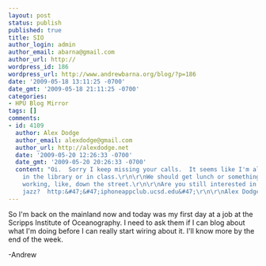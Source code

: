 ```yaml
---
layout: post
status: publish
published: true
title: SIO
author_login: admin
author_email: abarna@gmail.com
author_url: http://
wordpress_id: 186
wordpress_url: http://www.andrewbarna.org/blog/?p=186
date: '2009-05-18 13:11:25 -0700'
date_gmt: '2009-05-18 21:11:25 -0700'
categories:
- HPU Blog Mirror
tags: []
comments:
- id: 4109
  author: Alex Dodge
  author_email: alexdodge@gmail.com
  author_url: http://alexdodge.net
  date: '2009-05-20 12:26:33 -0700'
  date_gmt: '2009-05-20 20:26:33 -0700'
  content: "Oi.  Sorry I keep missing your calls.  It seems like I'm always either
    in the library or in class.\r\n\r\nWe should get lunch or something, since you're
    working, like, down the street.\r\n\r\nAre you still interested in the iPhone
    jazz?  http:&#47;&#47;iphoneappclub.ucsd.edu&#47;\r\n\r\nAlex Dodge"
---
```

So I'm back on the mainland now and today was my first day at a job at the Scripps Institute of Oceanography. I need to ask them if I can blog about what I'm doing before I can really start wiring about it. I'll know more by the end of the week.

-Andrew